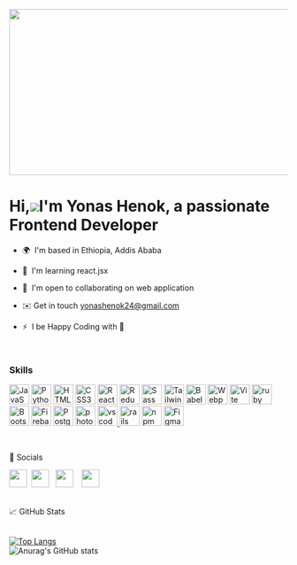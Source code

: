 <img src="https://media.giphy.com/media/doXBzUFJRxpaUbuaqz/giphy.gif" width="1350" height="300" />

>

# Hi,![](https://user-images.githubusercontent.com/18350557/176309783-0785949b-9127-417c-8b55-ab5a4333674e.gif)I'm Yonas Henok, a passionate Frontend Developer

- 🌍  I'm based in Ethiopia, Addis Ababa 
- 🧠  I'm learning react.jsx
- 🤝  I'm open to collaborating on web application
- ✉️ Get in touch [yonashenok24@gmail.com](yonashenok24@gmail.com) 
- ⚡  I be Happy Coding with 🫵
  <br>

  <br>
### Skills

<p align="left">
<a href="https://developer.mozilla.org/en-US/docs/Web/JavaScript" target="_blank" rel="noreferrer"><img src="https://raw.githubusercontent.com/danielcranney/readme-generator/main/public/icons/skills/javascript-colored.svg" width="36" height="36" alt="JavaScript" /></a>
<a href="https://www.python.org/" target="_blank" rel="noreferrer"><img src="https://raw.githubusercontent.com/danielcranney/readme-generator/main/public/icons/skills/python-colored.svg" width="36" height="36" alt="Python" /></a>
<a href="https://developer.mozilla.org/en-US/docs/Glossary/HTML5" target="_blank" rel="noreferrer"><img src="https://raw.githubusercontent.com/danielcranney/readme-generator/main/public/icons/skills/html5-colored.svg" width="36" height="36" alt="HTML5" /></a>
<a href="https://www.w3.org/TR/CSS/#css" target="_blank" rel="noreferrer"><img src="https://raw.githubusercontent.com/danielcranney/readme-generator/main/public/icons/skills/css3-colored.svg" width="36" height="36" alt="CSS3" /></a>
<a href="https://reactjs.org/" target="_blank" rel="noreferrer"><img src="https://raw.githubusercontent.com/danielcranney/readme-generator/main/public/icons/skills/react-colored.svg" width="36" height="36" alt="React" /></a>
<a href="https://redux.js.org/" target="_blank" rel="noreferrer"><img src="https://raw.githubusercontent.com/danielcranney/readme-generator/main/public/icons/skills/redux-colored.svg" width="36" height="36" alt="Redux" /></a>
<a href="https://sass-lang.com/" target="_blank" rel="noreferrer"><img src="https://raw.githubusercontent.com/danielcranney/readme-generator/main/public/icons/skills/sass-colored.svg" width="36" height="36" alt="Sass" /></a>
<a href="https://tailwindcss.com/" target="_blank" rel="noreferrer"><img src="https://raw.githubusercontent.com/danielcranney/readme-generator/main/public/icons/skills/tailwindcss-colored.svg" width="36" height="36" alt="TailwindCSS" /></a>
<a href="https://babeljs.io/" target="_blank" rel="noreferrer"><img src="https://raw.githubusercontent.com/danielcranney/readme-generator/main/public/icons/skills/babel-colored-dark.svg" width="36" height="36" alt="Babel" /></a>
<a href="https://webpack.js.org/" target="_blank" rel="noreferrer"><img src="https://raw.githubusercontent.com/danielcranney/readme-generator/main/public/icons/skills/webpack-colored.svg" width="36" height="36" alt="Webpack" /></a>
<a href="https://vitejs.dev/" target="_blank" rel="noreferrer"><img src="https://raw.githubusercontent.com/danielcranney/readme-generator/main/public/icons/skills/vite-colored.svg" width="36" height="36" alt="Vite" /></a>
<a href="https://www.ruby-lang.org/en/" target="_blank" rel="noreferrer"><img src="https://cdn.jsdelivr.net/gh/devicons/devicon/icons/ruby/ruby-original.svg"  width="36" height="36" alt="ruby" /></a>
<a href="https://getbootstrap.com/" target="_blank" rel="noreferrer"><img src="https://raw.githubusercontent.com/danielcranney/readme-generator/main/public/icons/skills/bootstrap-colored.svg" width="36" height="36" alt="Bootstrap" /></a>
<a href="https://firebase.google.com/" target="_blank" rel="noreferrer"><img src="https://raw.githubusercontent.com/danielcranney/readme-generator/main/public/icons/skills/firebase-colored.svg" width="36" height="36" alt="Firebase" /></a>
<a href="https://www.postgresql.org/" target="_blank" rel="noreferrer"><img src="https://raw.githubusercontent.com/danielcranney/readme-generator/main/public/icons/skills/postgresql-colored.svg" width="36" height="36" alt="PostgreSQL" /></a>
<a href="https://www.adobe.com/uk/products/photoshop.html" target="_blank" rel="noreferrer"> <img src="https://cdn.jsdelivr.net/gh/devicons/devicon/icons/photoshop/photoshop-plain.svg" width="36" height="36" alt="photoshop" /></a>
  <a href="https://code.visualstudio.com/docs" target="_blank" rel="noreferrer">  <img src="https://cdn.jsdelivr.net/gh/devicons/devicon/icons/vscode/vscode-original.svg" width="36" height="36" alt="vscode" /> </a>
  <a href="https://guides.rubyonrails.org/" target="_blank" rel="noreferrer">  <img src="https://cdn.jsdelivr.net/gh/devicons/devicon/icons/rails/rails-plain.svg"  width="36" height="36" alt="rails"/></a>
  <a href="https://docs.npmjs.com/" target="_blank" rel="noreferrer"> <img src="https://cdn.jsdelivr.net/gh/devicons/devicon/icons/npm/npm-original-wordmark.svg"  width="36" height="36" alt="npm"/></a>
  <a href="https://www.figma.com/" target="_blank" rel="noreferrer"><img src="https://raw.githubusercontent.com/danielcranney/readme-generator/main/public/icons/skills/figma-colored.svg" width="36" height="36" alt="Figma" /></a>             
</p>
<br>
  
🚀 Socials

<p align="left"> <a href="https://www.dev.to/YonasHenok" target="_blank" rel="noreferrer"><img src="https://raw.githubusercontent.com/danielcranney/readme-generator/main/public/icons/socials/devdotto-dark.svg" width="32" height="32" /></a>&nbsp;&nbsp;<a href="https://www.linkedin.com/in/yonas-henok-996a26217" target="_blank" rel="noreferrer"><img src="https://raw.githubusercontent.com/danielcranney/readme-generator/main/public/icons/socials/linkedin.svg" width="32" height="32" /></a>&nbsp;&nbsp; <a href="http://www.medium.com/yonashenok24" target="_blank" rel="noreferrer"><img src="https://raw.githubusercontent.com/danielcranney/readme-generator/main/public/icons/socials/medium-dark.svg" width="32" height="32" /></a> &nbsp;&nbsp; <a href="https://www.twitter.com/YonasHenok3" target="_blank" rel="noreferrer"><img src="https://raw.githubusercontent.com/danielcranney/readme-generator/main/public/icons/socials/twitter.svg" width="32" height="32" /></a></p>

<br>
📈 GitHub Stats
<br>
<br>

 [![Top Langs](https://github-readme-stats.vercel.app/api/top-langs/?username=Yonashenok&layout=donut&theme=vision-friendly-radical)](https://github.com/anuraghazra/github-readme-stats)
 <br>
![Anurag's GitHub stats](https://github-readme-stats.vercel.app/api?username=Yonashenok&show_icons=true&theme=transparent)
